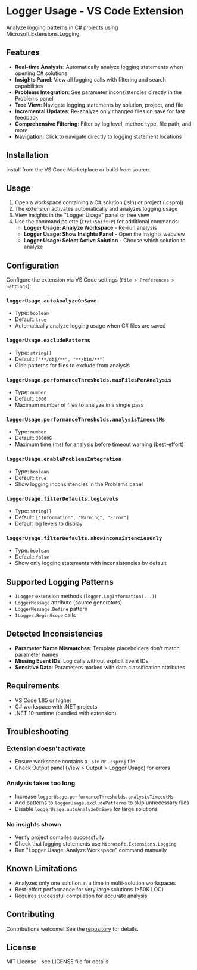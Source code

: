 # Logger Usage - VS Code Extension

Analyze logging patterns in C# projects using Microsoft.Extensions.Logging.

## Features

- **Real-time Analysis**: Automatically analyze logging statements when opening C# solutions
- **Insights Panel**: View all logging calls with filtering and search capabilities
- **Problems Integration**: See parameter inconsistencies directly in the Problems panel
- **Tree View**: Navigate logging statements by solution, project, and file
- **Incremental Updates**: Re-analyze only changed files on save for fast feedback
- **Comprehensive Filtering**: Filter by log level, method type, file path, and more
- **Navigation**: Click to navigate directly to logging statement locations

## Installation

Install from the VS Code Marketplace or build from source.

## Usage

1. Open a workspace containing a C# solution (.sln) or project (.csproj)
2. The extension activates automatically and analyzes logging usage
3. View insights in the "Logger Usage" panel or tree view
4. Use the command palette (`Ctrl+Shift+P`) for additional commands:
   - **Logger Usage: Analyze Workspace** - Re-run analysis
   - **Logger Usage: Show Insights Panel** - Open the insights webview
   - **Logger Usage: Select Active Solution** - Choose which solution to analyze

## Configuration

Configure the extension via VS Code settings (`File > Preferences > Settings`):

### `loggerUsage.autoAnalyzeOnSave`
- Type: `boolean`
- Default: `true`
- Automatically analyze logging usage when C# files are saved

### `loggerUsage.excludePatterns`
- Type: `string[]`
- Default: `["**/obj/**", "**/bin/**"]`
- Glob patterns for files to exclude from analysis

### `loggerUsage.performanceThresholds.maxFilesPerAnalysis`
- Type: `number`
- Default: `1000`
- Maximum number of files to analyze in a single pass

### `loggerUsage.performanceThresholds.analysisTimeoutMs`
- Type: `number`
- Default: `300000`
- Maximum time (ms) for analysis before timeout warning (best-effort)

### `loggerUsage.enableProblemsIntegration`
- Type: `boolean`
- Default: `true`
- Show logging inconsistencies in the Problems panel

### `loggerUsage.filterDefaults.logLevels`
- Type: `string[]`
- Default: `["Information", "Warning", "Error"]`
- Default log levels to display

### `loggerUsage.filterDefaults.showInconsistenciesOnly`
- Type: `boolean`
- Default: `false`
- Show only logging statements with inconsistencies by default

## Supported Logging Patterns

- `ILogger` extension methods (`logger.LogInformation(...)`)
- `LoggerMessage` attribute (source generators)
- `LoggerMessage.Define` pattern
- `ILogger.BeginScope` calls

## Detected Inconsistencies

- **Parameter Name Mismatches**: Template placeholders don't match parameter names
- **Missing Event IDs**: Log calls without explicit Event IDs
- **Sensitive Data**: Parameters marked with data classification attributes

## Requirements

- VS Code 1.85 or higher
- C# workspace with .NET projects
- .NET 10 runtime (bundled with extension)

## Troubleshooting

### Extension doesn't activate
- Ensure workspace contains a `.sln` or `.csproj` file
- Check Output panel (View > Output > Logger Usage) for errors

### Analysis takes too long
- Increase `loggerUsage.performanceThresholds.analysisTimeoutMs`
- Add patterns to `loggerUsage.excludePatterns` to skip unnecessary files
- Disable `loggerUsage.autoAnalyzeOnSave` for large solutions

### No insights shown
- Verify project compiles successfully
- Check that logging statements use `Microsoft.Extensions.Logging`
- Run "Logger Usage: Analyze Workspace" command manually

## Known Limitations

- Analyzes only one solution at a time in multi-solution workspaces
- Best-effort performance for very large solutions (>50K LOC)
- Requires successful compilation for accurate analysis

## Contributing

Contributions welcome! See the [repository](https://github.com/Meir017/dotnet-logging-usage) for details.

## License

MIT License - see LICENSE file for details
